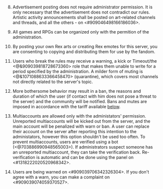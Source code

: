 8. Advertisement posting does not require administrator permission. It is only necessary that the advertisement does not contradict our rules. Artistic activity announcements shall be posted on art-related channels and threads, and all the others - on <#909046498166186036>.

9. All games and RPGs can be organized only with the permition of the administration.

10. By posting your own Rex arts or creating Rex emotes for this server, you are consenting to copying and distributing them for use by the fandom.

11. Users who break the rules may receive a warning, a kick or Timeout/the <@&909039818728673360> role that makes them unable to write for a period specified by the administration. A milder form of muting is <@&1071088633366458470> (quarantine), which covers most channels not directly related to the server's topic.

12. More bothersome behavior may result in a ban, the reasons and duration of which the user (if contact with him does not pose a threat to the server) and the community will be notified. Bans and mutes are imposed in accordance with the tariff available [below](<https://discord.com/channels/822931925618524240/1180897656663453840/1180906811881160716>).

13. Multiaccounts are allowed only with the administators' permission. Unreported multiaccounts will be kicked out from the server, and the main account will be penalized with warn or ban. A user can replace their account on the server after reporting this intention to the administators, however this option shouldn't be used too often. To prevent multiaccounts, users are verified using a bot (<@703886990948565003>). If administrators suspect someone has an unreported multiaccount, they can take the verification back. Re-verification is automatic and can be done using the panel on <#1318222020520968342>.

14. Users are being warned on <#909039706342326304>. If you don't agree with a warn, you can make a complaint on <#909039074059370527>.